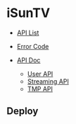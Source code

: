 # iSunTV #

* [API List](https://bitbucket.org/tidenet/isuntv-gateway/wiki/API)  
* [Error Code](https://bitbucket.org/tidenet/isuntv-gateway/wiki/Error)


* [API Doc](https://bitbucket.org/tidenet/isuntv-gateway/wiki/browse/API%20Doc)
    * [User API](https://bitbucket.org/tidenet/isuntv-gateway/wiki/API%20Doc/User%20API%20(no.%200XX))
    * [Streaming API](https://bitbucket.org/tidenet/isuntv-gateway/wiki/API%20Doc/Stream%20API%20(no.%201XX))
    * [TMP API](https://bitbucket.org/tidenet/isuntv-gateway/wiki/API%20Doc/TMP%20API%20(no.%201XXX))

## Deploy ##